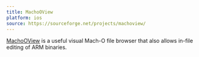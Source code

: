 ```yaml
---
title: MachoOView
platform: ios
source: https://sourceforge.net/projects/machoview/
---
```


[MachoOView](https://sourceforge.net/projects/machoview/ "MachOView") is a useful visual Mach-O file browser that also allows in-file editing of ARM binaries.
